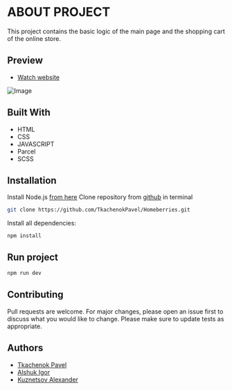 # ABOUT PROJECT
This project contains the basic logic of the main page and the shopping cart of the online store.

## Preview

* [Watch website](https://tkachenokpavel.github.io/Homeberries/)

![Image](https://i.postimg.cc/sfqmqv2H/2022-06-22-221036742.png)

## Built With
* HTML
* CSS
* JAVASCRIPT
* Parcel
* SCSS

## Installation

Install Node.js [from here](https://nodejs.org)
Clone repository from [github](https://github.com/TkachenokPavel/Homeberries.git) in terminal

```bash
git clone https://github.com/TkachenokPavel/Homeberries.git
```

Install all dependencies:

```
npm install
```

## Run project

```bash
npm run dev
```

## Contributing
Pull requests are welcome. For major changes, please open an issue first to discuss what you would like to change.
Please make sure to update tests as appropriate.

## Authors
* [Tkachenok Pavel](https://github.com/TkachenokPavel)
* [Alshuk Igor](https://github.com/IgorAlshuk)
* [Kuznetsov Alexander](https://github.com/Raimund-zim)
